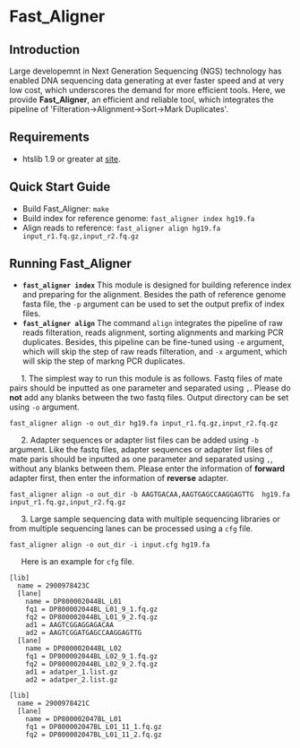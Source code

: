 # Fast_Aligner

## Introduction
Large developemnt in Next Generation Sequencing (NGS) technology has enabled DNA sequencing data generating at ever faster speed and at very low cost, which underscores the demand for more efficient tools. Here, we provide **Fast_Aligner**, an efficient and reliable tool, which integrates the pipeline of 'Filteration->Alignment->Sort->Mark Duplicates'.

## Requirements
* htslib 1.9 or greater at [site](https://github.com/samtools/htslib).

## Quick Start Guide
* Build Fast_Aligner: `make`
* Build index for reference genome: `fast_aligner index hg19.fa`
* Align reads to reference: `fast_aligner align hg19.fa input_r1.fq.gz,input_r2.fq.gz`

## Running Fast_Aligner
* **`fast_aligner index`**
This module is designed for building reference index and preparing for the alignment. Besides the path of reference genome fasta file, the `-p` argument can be used to set the output prefix of index files.
* **`fast_aligner align`**
The command `align` integrates the pipeline of raw reads filteration, reads alignment, sorting alignments and marking PCR duplicates. Besides, this pipeline can be fine-tuned using `-e` argument, which will skip the step of raw reads filteration, and `-x` argument, which will skip the step of markng PCR duplicates.

&ensp;&ensp;&ensp;1. The simplest way to run this module is as follows. Fastq files of mate pairs should be inputted as one parameter and separated using `,`. Please do **not** add any blanks between the two fastq files. Output directory can be set using `-o` argument.
```
fast_aligner align -o out_dir hg19.fa input_r1.fq.gz,input_r2.fq.gz
```

&ensp;&ensp;&ensp;2. Adapter sequences or adapter list files can be added using `-b` argument. Like the fastq files, adapter sequences or adapter list files of mate paris should be inputted as one parameter and separated using `,`, without any blanks between them. Please enter the information of **forward** adapter first, then enter the information of **reverse** adapter.
```
fast_aligner align -o out_dir -b AAGTGACAA,AAGTGAGCCAAGGAGTTG  hg19.fa input_r1.fq.gz,input_r2.fq.gz
```

&ensp;&ensp;&ensp;3. Large sample sequencing data with multiple sequencing libraries or from multiple sequencing lanes can be processed using a `cfg` file.
```
fast_aligner align -o out_dir -i input.cfg hg19.fa
```
&ensp;&ensp;&ensp;Here is an example for `cfg` file.
```
[lib]
  name = 2900978423C
  [lane]
    name = DP800002044BL_L01
    fq1 = DP800002044BL_L01_9_1.fq.gz
    fq2 = DP800002044BL_L01_9_2.fq.gz
    ad1 = AAGTCGGAGGAGACAA
    ad2 = AAGTCGGATGAGCCAAGGAGTTG
  [lane]
    name = DP800002044BL_L02
    fq1 = DP800002044BL_L02_9_1.fq.gz
    fq2 = DP800002044BL_L02_9_2.fq.gz
    ad1 = adatper_1.list.gz
    ad2 = adatper_2.list.gz
    
[lib]
  name = 2900978421C
  [lane]
    name = DP800002047BL_L01
    fq1 = DP800002047BL_L01_11_1.fq.gz
    fq2 = DP800002047BL_L01_11_2.fq.gz
```
